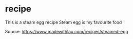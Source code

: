 # recipe

This is a steam egg recipe
Steam egg is my favourite food 

Source: https://www.madewithlau.com/recipes/steamed-egg
